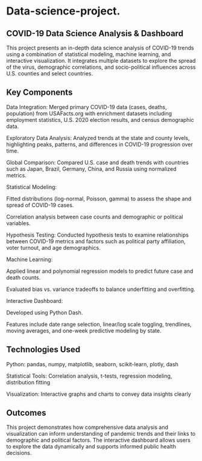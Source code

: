 # Data-science-project.
## COVID-19 Data Science Analysis & Dashboard
This project presents an in-depth data science analysis of COVID-19 trends using a combination of statistical modeling, machine learning, and interactive visualization. It integrates multiple datasets to explore the spread of the virus, demographic correlations, and socio-political influences across U.S. counties and select countries.

## Key Components
Data Integration: Merged primary COVID-19 data (cases, deaths, population) from USAFacts.org with enrichment datasets including employment statistics, U.S. 2020 election results, and census demographic data.

Exploratory Data Analysis: Analyzed trends at the state and county levels, highlighting peaks, patterns, and differences in COVID-19 progression over time.

Global Comparison: Compared U.S. case and death trends with countries such as Japan, Brazil, Germany, China, and Russia using normalized metrics.

Statistical Modeling:

Fitted distributions (log-normal, Poisson, gamma) to assess the shape and spread of COVID-19 cases.

Correlation analysis between case counts and demographic or political variables.

Hypothesis Testing: Conducted hypothesis tests to examine relationships between COVID-19 metrics and factors such as political party affiliation, voter turnout, and age demographics.

Machine Learning:

Applied linear and polynomial regression models to predict future case and death counts.

Evaluated bias vs. variance tradeoffs to balance underfitting and overfitting.

Interactive Dashboard:

Developed using Python Dash.

Features include date range selection, linear/log scale toggling, trendlines, moving averages, and one-week predictive modeling by state.

## Technologies Used
Python: pandas, numpy, matplotlib, seaborn, scikit-learn, plotly, dash

Statistical Tools: Correlation analysis, t-tests, regression modeling, distribution fitting

Visualization: Interactive graphs and charts to convey data insights clearly

## Outcomes
This project demonstrates how comprehensive data analysis and visualization can inform understanding of pandemic trends and their links to demographic and political factors. The interactive dashboard allows users to explore the data dynamically and supports informed public health decisions.
